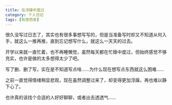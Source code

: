 ```yaml
---
title: 在浮躁中度过
category: 个人日记
tags: [有感而发]
---
```


很久没写过日志了，其实也有很多事想写写的，但是当准备写时却又不知道从何入手，就这么一推再推，直到忘记想写什么，就这么一天天的过去。

开学以来就一直忙着，也不再睡懒觉，虽然每天都在忙碌中度过，但始终感觉不够充实，也许是做的太多想得太少了吧。

写了删、删了写，实在是不知道写点啥……为什么现在想写点东西就这么困难……

之前一直觉得情绪稍显悲观，现在虽然调整过来了，却变得更加浮躁，再也难以静下心了。

也许真的该找个合适的人好好聊聊，或者出去透透气……
